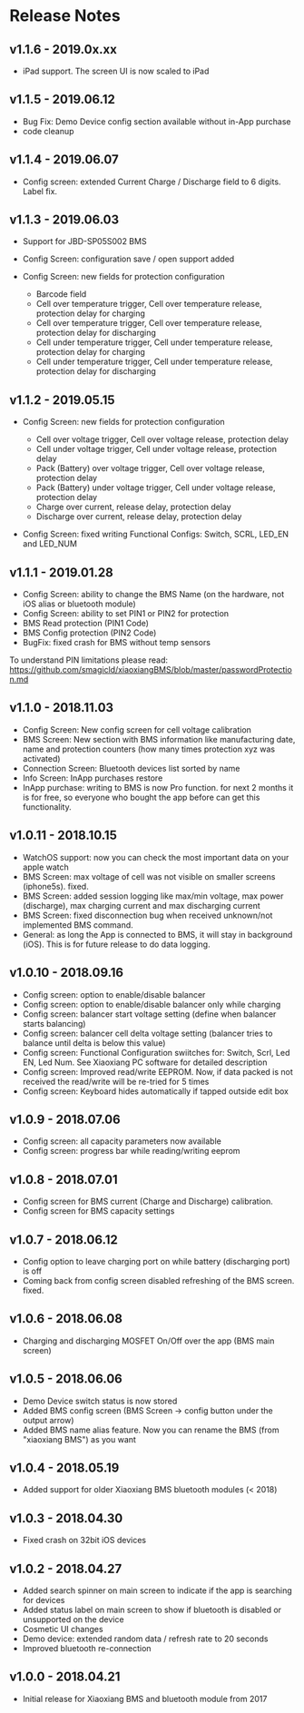 # Release Notes

## v1.1.6 - 2019.0x.xx

* iPad support. The screen UI is now scaled to iPad



## v1.1.5 - 2019.06.12

* Bug Fix: Demo Device config section available without in-App purchase
* code cleanup

## v1.1.4 - 2019.06.07

* Config screen: extended Current Charge / Discharge field to 6 digits. Label fix.

## v1.1.3 - 2019.06.03

* Support for JBD-SP05S002 BMS

* Config Screen: configuration save / open support added

* Config Screen: new fields for protection configuration
    * Barcode field
    * Cell over temperature trigger, Cell over temperature release, protection delay for charging
    * Cell over temperature trigger, Cell over temperature release, protection delay for discharging
    * Cell under temperature trigger, Cell under temperature release, protection delay for charging
    * Cell under temperature trigger, Cell under temperature release, protection delay for discharging
    

## v1.1.2 - 2019.05.15
* Config Screen: new fields for protection configuration
    * Cell over voltage trigger, Cell over voltage release, protection delay
    * Cell under voltage trigger, Cell under voltage release, protection delay
    * Pack (Battery) over voltage trigger, Cell over voltage release, protection delay
    * Pack (Battery) under voltage trigger, Cell under voltage release, protection delay
    * Charge over current, release delay, protection delay
    * Discharge over current, release delay, protection delay

* Config Screen: fixed writing Functional Configs: Switch, SCRL, LED_EN and LED_NUM



## v1.1.1 - 2019.01.28
* Config Screen: ability to change the BMS Name (on the hardware, not iOS alias or bluetooth module)
* Config Screen: ability to set PIN1 or PIN2 for protection
* BMS Read protection (PIN1 Code)
* BMS Config protection (PIN2 Code)
* BugFix: fixed crash for BMS without temp sensors

To understand PIN limitations please read: https://github.com/smagicld/xiaoxiangBMS/blob/master/passwordProtection.md


## v1.1.0 - 2018.11.03
* Config Screen: New config screen for cell voltage calibration
* BMS Screen: New section with BMS information like manufacturing date, name and protection counters (how many times protection xyz was activated)
* Connection Screen: Bluetooth devices list sorted by name
* Info Screen: InApp purchases restore
* InApp purchase: writing to BMS is now Pro function. for next 2 months it is for free, so everyone who bought the app before can get this functionality.


## v1.0.11 - 2018.10.15
* WatchOS support: now you can check the most important data on your apple watch
* BMS Screen: max voltage of cell was not visible on smaller screens (iphone5s). fixed.
* BMS Screen: added session logging like max/min voltage, max power (discharge), max charging current and max discharging current
* BMS Screen: fixed disconnection bug when received unknown/not implemented BMS command.
* General: as long the App is connected to BMS, it will stay in background (iOS). This is for future release to do data logging.


## v1.0.10 - 2018.09.16
* Config screen: option to enable/disable balancer
* Config screen: option to enable/disable balancer only while charging
* Config screen: balancer start voltage setting (define when balancer starts balancing)
* Config screen: balancer cell delta voltage setting (balancer tries to balance until delta is below this value)
* Config screen: Functional Configuration swiitches for: Switch, Scrl, Led EN, Led Num. See Xiaoxiang PC software for detailed description
* Config screen: Improved read/write EEPROM. Now, if data packed is not received the read/write will be re-tried for 5 times 
* Config screen: Keyboard hides automatically if tapped outside edit box


## v1.0.9 - 2018.07.06
* Config screen: all capacity parameters now available
* Config screen: progress bar while reading/writing eeprom


## v1.0.8 - 2018.07.01
* Config screen for BMS current (Charge and Discharge) calibration.
* Config screen for BMS capacity settings


## v1.0.7 - 2018.06.12
* Config option to leave charging port on while battery (discharging port) is off
* Coming back from config screen disabled refreshing of the BMS screen. fixed.


## v1.0.6 - 2018.06.08
* Charging and discharging MOSFET On/Off over the app (BMS main screen)


## v1.0.5 - 2018.06.06
* Demo Device switch status is now stored
* Added BMS config screen (BMS Screen -> config button under the output arrow)
* Added BMS name alias feature. Now you can rename the BMS (from "xiaoxiang BMS") as you want


## v1.0.4 - 2018.05.19
* Added support for older Xiaoxiang BMS bluetooth modules (< 2018)


## v1.0.3 - 2018.04.30
* Fixed crash on 32bit iOS devices


## v1.0.2 - 2018.04.27
* Added search spinner on main screen to indicate if the app is searching for devices
* Added status label on main screen to show if bluetooth is disabled or unsupported on the device
* Cosmetic UI changes
* Demo device: extended random data / refresh rate to 20 seconds
* Improved bluetooth re-connection


## v1.0.0 - 2018.04.21
* Initial release for Xiaoxiang BMS and bluetooth module from 2017
